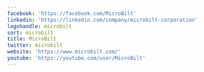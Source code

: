 ```yaml
---
facebook: 'https://facebook.com/MicroBilt'
linkedin: 'https://linkedin.com/company/microbilt-corporation'
logohandle: microbilt
sort: microbilt
title: MicroBilt
twitter: microbilt
website: 'https://www.microbilt.com/'
youtube: 'https://youtube.com/user/MicroBilt'
---
```

